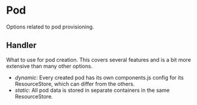 # Pod
Options related to pod provisioning.

## Handler
What to use for pod creation. This covers several features
and is a bit more extensive than many other options.
* *dynamic*: Every created pod has its own components.js config for its ResourceStore,
  which can differ from the others.
* *static*: All pod data is stored in separate containers in the same ResourceStore.
